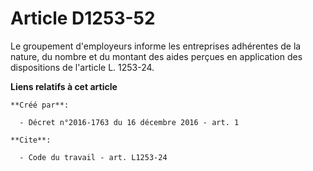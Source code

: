 # Article D1253-52

Le groupement d'employeurs informe les entreprises adhérentes de la nature, du nombre et du montant des aides perçues en
application des dispositions de l'article L. 1253-24.

**Liens relatifs à cet article**

	**Créé par**:

	  - Décret n°2016-1763 du 16 décembre 2016 - art. 1

	**Cite**:

	  - Code du travail - art. L1253-24

